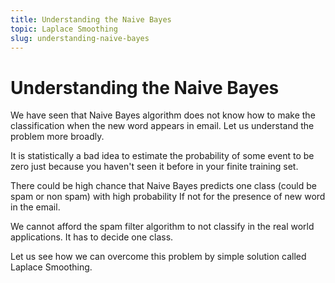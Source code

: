 ```yaml
---
title: Understanding the Naive Bayes
topic: Laplace Smoothing
slug: understanding-naive-bayes
---
```


# Understanding the Naive Bayes

We have seen that Naive Bayes algorithm does not know how to make the classification when the new word appears in email. Let us understand the problem more broadly. 

It is statistically a bad idea to estimate the probability of some event to be zero just because you haven't seen it before in your finite training set.

There could be high chance that Naive Bayes predicts one class (could be spam or non spam) with high probability If not for the presence of new word in the email.

We cannot afford the spam filter algorithm to not classify in the real world applications. It has to decide one class.

Let us see how we can overcome this problem by simple solution called Laplace Smoothing.

